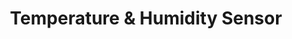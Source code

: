 ---
date_added: 2022-08-23
model: ZC-W1
vendor: Tuya
title: Temperature & Humidity Sensor
category: sensor
supports: temperature, humidity, battery
zigbeemodel: ['TS0201', '_tz3000_i8jfiezr']
compatible: [deconz]
deconz: 5299
mlink: 
link: https://www.aliexpress.com/i/1005002276387929.html
---